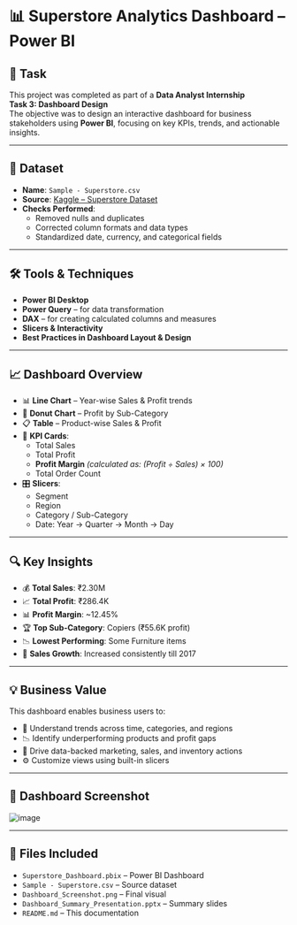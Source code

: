 # 📊 Superstore Analytics Dashboard – Power BI

## 🧩 Task

This project was completed as part of a **Data Analyst Internship**  
**Task 3: Dashboard Design**  
The objective was to design an interactive dashboard for business stakeholders using **Power BI**, focusing on key KPIs, trends, and actionable insights.

---

## 📂 Dataset

- **Name**: `Sample - Superstore.csv`  
- **Source**: [Kaggle – Superstore Dataset](https://www.kaggle.com/datasets)  
- **Checks Performed**:
  - Removed nulls and duplicates  
  - Corrected column formats and data types  
  - Standardized date, currency, and categorical fields  

---

## 🛠️ Tools & Techniques

- **Power BI Desktop**  
- **Power Query** – for data transformation  
- **DAX** – for creating calculated columns and measures  
- **Slicers & Interactivity**  
- **Best Practices in Dashboard Layout & Design**

---

## 📈 Dashboard Overview

- 📊 **Line Chart** – Year-wise Sales & Profit trends  
- 🍩 **Donut Chart** – Profit by Sub-Category  
- 📋 **Table** – Product-wise Sales & Profit  
- 🧮 **KPI Cards**:
  - Total Sales  
  - Total Profit  
  - **Profit Margin** *(calculated as: (Profit ÷ Sales) × 100)*  
  - Total Order Count  
- 🎛️ **Slicers**:
  - Segment  
  - Region  
  - Category / Sub-Category  
  - Date: Year → Quarter → Month → Day  

---

## 🔍 Key Insights

- 💰 **Total Sales**: ₹2.30M  
- 📈 **Total Profit**: ₹286.4K  
- 📊 **Profit Margin**: ~12.45%  
- 🏆 **Top Sub-Category**: Copiers (₹55.6K profit)  
- 📉 **Lowest Performing**: Some Furniture items  
- 📅 **Sales Growth**: Increased consistently till 2017  

---

## 💡 Business Value

This dashboard enables business users to:

- 📍 Understand trends across time, categories, and regions  
- 📉 Identify underperforming products and profit gaps  
- 🎯 Drive data-backed marketing, sales, and inventory actions  
- ⚙️ Customize views using built-in slicers

---

## 📸 Dashboard Screenshot

![image](https://github.com/user-attachments/assets/29a1e6d4-f256-487a-a3b9-02604675ad82)


---

## 📁 Files Included

- `Superstore_Dashboard.pbix` – Power BI Dashboard  
- `Sample - Superstore.csv` – Source dataset  
- `Dashboard_Screenshot.png` – Final visual  
- `Dashboard_Summary_Presentation.pptx` – Summary slides  
- `README.md` – This documentation
